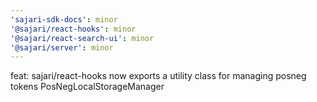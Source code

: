 ```yaml
---
'sajari-sdk-docs': minor
'@sajari/react-hooks': minor
'@sajari/react-search-ui': minor
'@sajari/server': minor
---
```


feat: sajari/react-hooks now exports a utility class for managing posneg tokens PosNegLocalStorageManager

